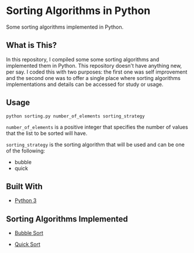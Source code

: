 # Sorting Algorithms in Python

Some sorting algorithms implemented in Python.

## What is This?

In this repository, I compiled some some sorting algorithms and implemented them in Python. This repository doesn't have anything new, per say. I coded this with two purposes: the first one was self improvement and the second one was to offer a single place where sorting algorithms implementations and details can be accessed for study or usage.

## Usage

`python sorting.py number_of_elements sorting_strategy`

`number_of_elements` is a positive integer that specifies the number of values that the list to be sorted will have.

`sorting_strategy` is the sorting algorithm that will be used and can be one of the following:

* bubble
* quick

## Built With

* [Python 3](https://www.python.org/download/releases/3.0/)

## Sorting Algorithms Implemented

* [Bubble Sort](https://cdtpinto.github.io/pages/sorting#bubble-sort)

* [Quick Sort](https://cdtpinto.github.io/pages/sorting#quick-sort)
